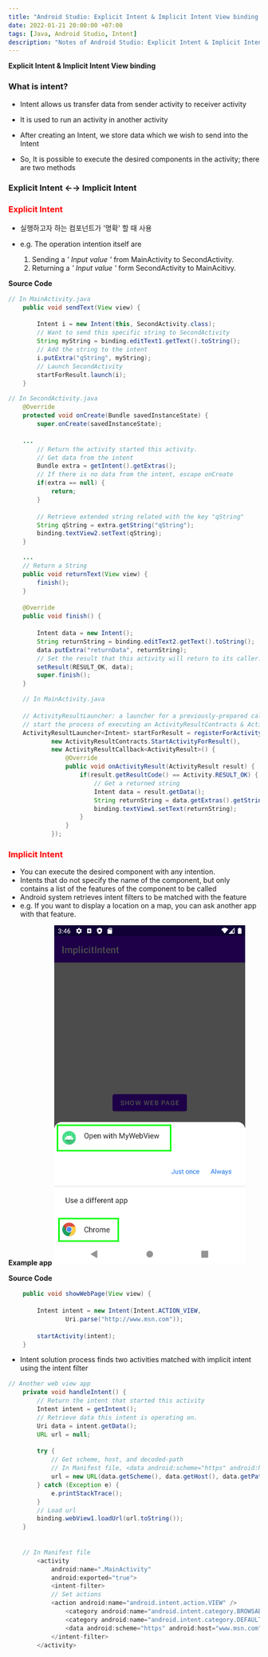 ```yaml
---
title: "Android Studio: Explicit Intent & Implicit Intent View binding (2)"
date: 2022-01-21 20:00:00 +07:00
tags: [Java, Android Studio, Intent]
description: "Notes of Android Studio: Explicit Intent & Implicit Intent View binding"
---
```


**Explicit Intent & Implicit Intent View binding**

### What is intent?

- Intent allows us transfer data from sender activity to receiver activity

- It is used to run an activity in another activity

- After creating an Intent, we store data which we wish to send into the Intent

- So, It is possible to execute the desired components in the activity; there are two methods

### Explicit Intent &larr;&rarr; Implicit Intent

<h3 style="color:red">Explicit Intent</h3>

- 실행하고자 하는 컴포넌트가 '명확' 할 때 사용
- e.g. The operation intention itself are

  1. Sending a <em>' Input value '</em> from MainActivity to SecondActivity.
  2. Returning a <em>' Input value '</em> form SecondActivity to MainAcitivy.

**Source Code**

```java
// In MainActivity.java
    public void sendText(View view) {

        Intent i = new Intent(this, SecondActivity.class);
        // Want to send this specific string to SecondActivity
        String myString = binding.editText1.getText().toString();
        // Add the string to the intent
        i.putExtra("qString", myString);
        // Launch SecondActivity
        startForResult.launch(i);
    }
```

```java
// In SecondActivity.java
    @Override
    protected void onCreate(Bundle savedInstanceState) {
        super.onCreate(savedInstanceState);

    ...
        // Return the activity started this activity.
        // Get data from the intent
        Bundle extra = getIntent().getExtras();
        // If there is no data from the intent, escape onCreate
        if(extra == null) {
            return;
        }

        // Retrieve extended string related with the key "qString"
        String qString = extra.getString("qString");
        binding.textView2.setText(qString);
    }
```

```java
    ...
    // Return a String
    public void returnText(View view) {
        finish();
    }

    @Override
    public void finish() {

        Intent data = new Intent();
        String returnString = binding.editText2.getText().toString();
        data.putExtra("returnData", returnString);
        // Set the result that this activity will return to its caller.
        setResult(RESULT_OK, data);
        super.finish();
    }
```

```java
    // In MainActivity.java

    // ActivityResultLauncher: a launcher for a previously-prepared call to
    // start the process of executing an ActivityResultContracts & ActivityResultCallback
    ActivityResultLauncher<Intent> startForResult = registerForActivityResult(
            new ActivityResultContracts.StartActivityForResult(),
            new ActivityResultCallback<ActivityResult>() {
                @Override
                public void onActivityResult(ActivityResult result) {
                    if(result.getResultCode() == Activity.RESULT_OK) {
                        // Get a returned string
                        Intent data = result.getData();
                        String returnString = data.getExtras().getString("returnData");
                        binding.textView1.setText(returnString);
                    }
                }
            });
```

<h3 style="color:red">Implicit Intent</h3>

- You can execute the desired component with any intention.
- Intents that do not specify the name of the component, but only contains a list of the features of the component to be called
- Android system retrieves intent filters to be matched with the feature
- e.g. If you want to display a location on a map, you can ask another app with that feature.

**Example app**
<img src="https://github.com/Hyukjoo-Lee/Hyukjoo-Lee.github.io/blob/main/_posts/images/android_ImplicitIntent.png?raw=true">

**Source Code**

```java
    public void showWebPage(View view) {

        Intent intent = new Intent(Intent.ACTION_VIEW,
                Uri.parse("http://www.msn.com"));

        startActivity(intent);
    }
```

- Intent solution process finds two activities matched with implicit intent using the intent filter

```java
// Another web view app
    private void handleIntent() {
        // Return the intent that started this activity
        Intent intent = getIntent();
        // Retrieve data this intent is operating on.
        Uri data = intent.getData();
        URL url = null;

        try {
            // Get scheme, host, and decoded-path
            // In Manifest file, <data android:scheme="https" android:host="www.msn.com" />
            url = new URL(data.getScheme(), data.getHost(), data.getPath());
        } catch (Exception e) {
            e.printStackTrace();
        }
        // Load url
        binding.webView1.loadUrl(url.toString());
    }


    // In Manifest file
        <activity
            android:name=".MainActivity"
            android:exported="true">
            <intent-filter>
            // Set actions
            <action android:name="android.intent.action.VIEW" />
                <category android:name="android.intent.category.BROWSABLE" />
                <category android:name="android.intent.category.DEFAULT"/>
                <data android:scheme="https" android:host="www.msn.com" />
            </intent-filter>
        </activity>

```
